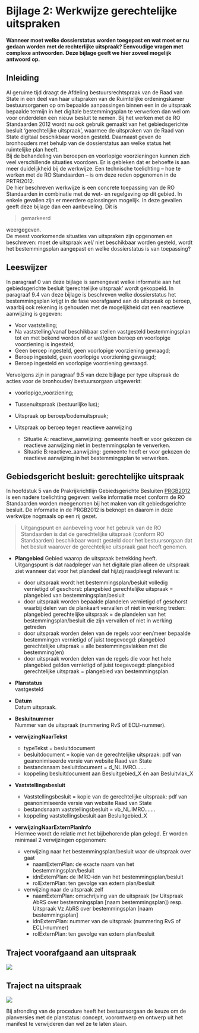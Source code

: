 # Bijlage 2: Werkwijze gerechtelijke uitspraken
**Wanneer moet welke dossierstatus worden toegepast en wat moet er nu gedaan
worden met de rechterlijke uitspraak? Eenvoudige vragen met complexe antwoorden.
Deze bijlage geeft we hier zoveel mogelijk antwoord op.**

## Inleiding
Al geruime tijd draagt de Afdeling bestuursrechtspraak van de Raad van State in
een deel van haar uitspraken van de Ruimtelijke ordeningskamer bestuursorganen
op om bepaalde aanpassingen binnen een in de uitspraak bepaalde termijn in het
digitale bestemmingsplan te verwerken dan wel om voor onderdelen een nieuw
besluit te nemen. Bij het werken met de RO Standaarden 2012 wordt nu ook gebruik
gemaakt van het gebiedsgerichte besluit ‘gerechtelijke uitspraak’, waarmee de
uitspraken van de Raad van State digitaal beschikbaar worden gesteld. Daarnaast
geven de bronhouders met behulp van de dossierstatus aan welke status het
ruimtelijke plan heeft.  
Bij de behandeling van beroepen en voorlopige voorzieningen kunnen zich veel
verschillende situaties voordoen. Er is gebleken dat er behoefte is aan meer
duidelijkheid bij de werkwijze. Een technische toelichting – hoe te werken met
de RO Standaarden – is om deze reden opgenomen in de PRTRI2012.  
De hier beschreven werkwijze is een concrete toepassing van de RO Standaarden in
combinatie met de wet- en regelgeving op dit gebied. In enkele gevallen zijn er
meerdere oplossingen mogelijk. In deze gevallen geeft deze bijlage dan een
aanbeveling. Dit is 

> gemarkeerd

weergegeven.  
De meest voorkomende situaties van uitspraken zijn opgenomen en beschreven: moet
de uitspraak wel/ niet beschikbaar worden gesteld, wordt het bestemmingsplan
aangepast en welke dossierstatus is van toepassing?

## Leeswijzer
In paragraaf 0 van deze bijlage is samengevat welke informatie aan het
gebiedsgerichte besluit ‘gerechtelijke uitspraak’ wordt gekoppeld. In paragraaf
9.4 van deze bijlage is beschreven welke dossierstatus het bestemmingsplan
krijgt in de fase voorafgaand aan de uitspraak op beroep, waarbij ook rekening
is gehouden met de mogelijkheid dat een reactieve aanwijzing is gegeven:
- Voor vaststelling;
- Na vaststelling/vanaf beschikbaar stellen vastgesteld bestemmingsplan tot en
    met bekend worden of er wel/geen beroep en voorlopige voorziening is
    ingesteld;
- Geen beroep ingesteld, geen voorlopige voorziening gevraagd;
- Beroep ingesteld, geen voorlopige voorziening gevraagd;
- Beroep ingesteld en voorlopige voorziening gevraagd.  

Vervolgens zijn in paragraaf 9.5 van deze bijlage per type uitspraak de acties
voor de bronhouder/ bestuursorgaan uitgewerkt:  
-   voorlopige_voorziening;

- Tussenuitspraak (bestuurlijke lus);
- Uitspraak op beroep/bodemuitspraak;
- Uitspraak op beroep tegen reactieve aanwijzing
	- Situatie A: reactieve_aanwijzing: gemeente heeft er voor gekozen de
        reactieve aanwijzing niet in bestemmingsplan te verwerken.
	- Situatie B:reactieve_aanwijzing: gemeente heeft er voor gekozen de
        reactieve aanwijzing in het bestemmingsplan te verwerken.

## Gebiedsgericht besluit: gerechtelijke uitspraak
In hoofdstuk 5 van de Prakrijkrichtlijn Gebiedsgerichte Besluiten
[PRGB2012](https://docs.geostandaarden.nl/ro/gb2012/)
is een nadere toelichting gegeven: welke informatie moet conform
de RO Standaarden worden meegenomen bij het maken van dit gebiedsgerichte
besluit. De informatie in de PRGB2012 is beknopt en daarom in deze werkwijze
nogmaals op een rij gezet.  

> Uitgangspunt en aanbeveling voor het gebruik van de RO Standaarden is dat de
gerechtelijke uitspraak (conform RO Standaarden) beschikbaar wordt gesteld door
het bestuursorgaan dat het besluit waarover de gerechtelijke uitspraak gaat
heeft genomen.

-   **Plangebied**
    Gebied waarop de uitspraak betrekking heeft.  
    Uitgangspunt is dat raadpleger van het digitale plan alleen de uitspraak
    ziet wanneer dat voor het plandeel dat hij/zij raadpleegt relevant is:
	-   door uitspraak wordt het bestemmingsplan/besluit volledig vernietigd of
    geschorst: plangebied gerechtelijke uitspraak = plangebied van
    bestemmingsplan/besluit
	-   door uitspraak worden bepaalde plandelen vernietigd of geschorst waarbij
    delen van de plankaart vervallen of niet in werking treden: plangebied
    gerechtelijke uitspraak = de plandelen van het bestemmingsplan/besluit die
    zijn vervallen of niet in werking getreden
	-   door uitspraak worden delen van de regels voor een/meer bepaalde
    bestemmingen vernietigd of juist toegevoegd: plangebied gerechtelijke
    uitspraak = alle bestemmingsvlakken met die bestemming(en)
	-   door uitspraak worden delen van de regels die voor het hele plangebied
    gelden vernietigd of juist toegevoegd: plangebied gerechtelijke uitspraak =
    plangebied van bestemmingsplan.  

-   **Planstatus**  
    vastgesteld

-   **Datum**  
    Datum uitspraak.

-   **Besluitnummer**  
    Nummer van de uitspraak (nummering RvS of ECLI-nummer).

-   **verwijzingNaarTekst**  
	-   typeTekst = besluitdocument
	-   besluitdocument = kopie van de gerechtelijke uitspraak: pdf van
        geanonimiseerde versie van website Raad van State
	-   bestandsnaam besluitdocument = d_NL.IMRO…….
	-   koppeling besluitdocument aan Besluitgebied_X én aan Besluitvlak_X

-   **Vaststellingsbesluit**  
	-   Vaststellingsbesluit = kopie van de gerechtelijke uitspraak: pdf van
        geanonimiseerde versie van website Raad van State
	-   bestandsnaam vaststellingsbesluit = vb_NL.IMRO…….
	-   koppeling vaststellingsbesluit aan Besluitgebied_X

-   **verwijzingNaarExternPlanInfo**  
    Hiermee wordt de relatie met het bijbehorende plan gelegd. Er worden
    minimaal 2 verwijzingen opgenomen:
	-   verwijzing naar het bestemmingsplan/besluit waar de uitspraak over gaat
		-   naamExternPlan: de exacte naam van het bestemmingsplan/besluit
		-   idnExternPlan: de IMRO-idn van het bestemmingsplan/besluit
		-   rolExternPlan: ten gevolge van extern plan/besluit
	-   verwijzing naar de uitspraak zelf
		-   naamExternPlan: omschrijving van de uitspraak (bv Uitspraak AbRS
            over bestemmingsplan [naam bestemmingsplan]) resp. Uitspraak Vz AbRS
            over bestemmingsplan [naam bestemmingsplan]
		-   idnExternPlan: nummer van de uitspraak (nummering RvS of
            ECLI-nummer)
		-   rolExternPlan: ten gevolge van extern plan/besluit

## Traject voorafgaand aan uitspraak

![](media/750cfba7a85ce9c9b99e07ae1f792eb2.png)

##  Traject na uitspraak

![](media/1355008b41fbb3b1f6c0a93d23fd263a.png)

Bij afronding van de procedure heeft het bestuursorgaan de keuze om de
planversies met de planstatus: concept, voorontwerp en ontwerp uit het manifest
te verwijderen dan wel ze te laten staan.
